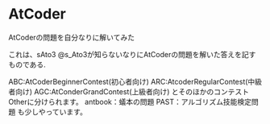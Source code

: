 # AtCoder
AtCoderの問題を自分なりに解いてみた

これは、sAto3 @s_Ato3が知らないなりにAtCoderの問題を解いた答えを記すものである.

ABC:AtCoderBeginnerContest(初心者向け)
ARC:AtcoderRegularContest(中級者向け)
AGC:AtConderGrandContest(上級者向け)
とそのほかのコンテストOtherに分けられます。
antbook：蟻本の問題
PAST：アルゴリズム技能検定問題
も少しやっています。
